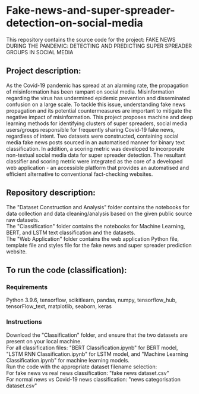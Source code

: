 # Fake-news-and-super-spreader-detection-on-social-media

This repository contains the source code for the project: FAKE NEWS DURING THE PANDEMIC: DETECTING AND PREDICTING SUPER SPREADER GROUPS IN SOCIAL MEDIA
## Project description:
As the Covid-19 pandemic has spread at an alarming rate, the propagation of misinformation has been rampant on social media. Misinformation regarding the virus has undermined epidemic prevention and disseminated confusion on a large scale. To tackle this issue, understanding fake news propagation and its potential countermeasures are important to mitigate the negative impact of misinformation. This project proposes machine and deep learning methods for identifying clusters of super spreaders, social media users/groups responsible for frequently sharing Covid-19 fake news, regardless of intent. Two datasets were constructed, containing social media fake news posts sourced in an automatised manner for binary text classification. In addition, a scoring metric was developed to incorporate non-textual social media data for super spreader detection. The resultant classifier and scoring metric were integrated as the core of a developed web application - an accessible platform that provides an automatised and efficient alternative to conventional fact-checking websites.

## Repository description:
The "Dataset Construction and Analysis" folder contains the notebooks for data collection and data cleaning/analysis based on the given public source raw datasets.  
The "Classification" folder contains the notebooks for Machine Learning, BERT, and LSTM text classification and the datasets.  
The "Web Application" folder contains the web application Python file, template file and styles file for the fake news and super spreader prediction website.  

## To run the code (classification):
### Requirements
Python 3.9.6, tensorflow, scikitlearn, pandas, numpy, tensorflow_hub, tensorFlow_text, matplotlib, seaborn, keras
### Instructions
Download the "Classification" folder, and ensure that the two datasets are present on your local machine.  
For all classification files: "BERT Classification.ipynb" for BERT model, "LSTM RNN Classification.ipynb" for LSTM model, and "Machine Learning Classification.ipynb" for machine learning models.  
Run the code with the appropriate dataset filename selection:  
For fake news vs real news classification: "fake news dataset.csv"  
For normal news vs Covid-19 news classification: "news categorisation dataset.csv"  
